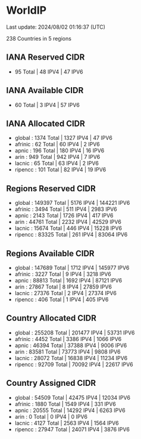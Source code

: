 # WorldIP

Last update: 2024/08/02 01:16:37 (UTC)

238 Countries in 5 regions

## IANA Reserved CIDR

- 95 Total | 48 IPV4 | 47 IPV6

## IANA Available CIDR

- 60 Total | 3 IPV4 | 57 IPV6

## IANA Allocated CIDR

- global : 1374 Total | 1327 IPV4 | 47 IPV6
- afrinic : 62 Total | 60 IPV4 | 2 IPV6
- apnic : 196 Total | 180 IPV4 | 16 IPV6
- arin : 949 Total | 942 IPV4 | 7 IPV6
- lacnic : 65 Total | 63 IPV4 | 2 IPV6
- ripencc : 101 Total | 82 IPV4 | 19 IPV6

## Regions Reserved CIDR

- global : 149397 Total | 5176 IPV4 | 144221 IPV6
- afrinic : 3494 Total | 511 IPV4 | 2983 IPV6
- apnic : 2143 Total | 1726 IPV4 | 417 IPV6
- arin : 44761 Total | 2232 IPV4 | 42529 IPV6
- lacnic : 15674 Total | 446 IPV4 | 15228 IPV6
- ripencc : 83325 Total | 261 IPV4 | 83064 IPV6

## Regions Available CIDR

- global : 147689 Total | 1712 IPV4 | 145977 IPV6
- afrinic : 3227 Total | 9 IPV4 | 3218 IPV6
- apnic : 88813 Total | 1692 IPV4 | 87121 IPV6
- arin : 27867 Total | 8 IPV4 | 27859 IPV6
- lacnic : 27376 Total | 2 IPV4 | 27374 IPV6
- ripencc : 406 Total | 1 IPV4 | 405 IPV6

## Country Allocated CIDR

- global : 255208 Total | 201477 IPV4 | 53731 IPV6
- afrinic : 4452 Total | 3386 IPV4 | 1066 IPV6
- apnic : 46394 Total | 37388 IPV4 | 9006 IPV6
- arin : 83581 Total | 73773 IPV4 | 9808 IPV6
- lacnic : 28072 Total | 16838 IPV4 | 11234 IPV6
- ripencc : 92709 Total | 70092 IPV4 | 22617 IPV6

## Country Assigned CIDR

- global : 54509 Total | 42475 IPV4 | 12034 IPV6
- afrinic : 1880 Total | 1549 IPV4 | 331 IPV6
- apnic : 20555 Total | 14292 IPV4 | 6263 IPV6
- arin : 0 Total | 0 IPV4 | 0 IPV6
- lacnic : 4127 Total | 2563 IPV4 | 1564 IPV6
- ripencc : 27947 Total | 24071 IPV4 | 3876 IPV6
